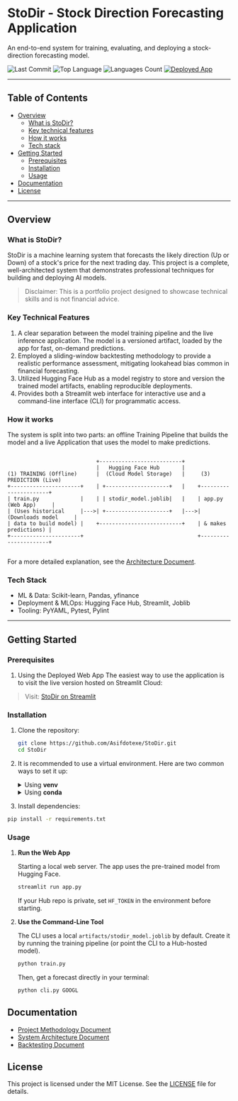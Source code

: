 # StoDir - Stock Direction Forecasting Application

An end-to-end system for training, evaluating, and deploying a stock-direction forecasting model.

![Last Commit](https://img.shields.io/github/last-commit/Asifdotexe/StoDir)
![Top Language](https://img.shields.io/github/languages/top/Asifdotexe/StoDir)
![Languages Count](https://img.shields.io/github/languages/count/Asifdotexe/StoDir)
[![Deployed App](https://img.shields.io/badge/Deployed%20App-Live-green)](https://stodirforecast.streamlit.app/)

---

## Table of Contents

- [Overview](#overview)
  - [What is StoDir?](#what-is-stodir)
  - [Key technical features](#key-technical-features)
  - [How it works](#how-it-works)
  - [Tech stack](#tech-stack)
- [Getting Started](#getting-started)
  - [Prerequisites](#prerequisites)
  - [Installation](#installation)
  - [Usage](#usage)
- [Documentation](#documentations)
- [License](#license)

---

## Overview

### What is StoDir?
StoDir is a machine learning system that forecasts the likely direction (Up or Down) of a stock's price for the next trading day. This project is a complete, well-architected system that demonstrates professional techniques for building and deploying AI models.

> Disclaimer: This is a portfolio project designed to showcase technical skills and is not financial advice.

### Key Technical Features
1. A clear separation between the model training pipeline and the live inference application. The model is a versioned artifact, loaded by the app for fast, on-demand predictions.
2. Employed a sliding-window backtesting methodology to provide a realistic performance assessment, mitigating lookahead bias common in financial forecasting.
3. Utilized Hugging Face Hub as a model registry to store and version the trained model artifacts, enabling reproducible deployments.
4. Provides both a Streamlit web interface for interactive use and a command-line interface (CLI) for programmatic access.

### How it works
The system is split into two parts: an offline Training Pipeline that builds the model and a live Application that uses the model to make predictions.

```text

                            +--------------------------+
                            |   Hugging Face Hub       |
(1) TRAINING (Offline)      |  (Cloud Model Storage)   |     (3) PREDICTION (Live)
+----------------------+    | +--------------------+   |    +----------------------+
| train.py             |    | | stodir_model.joblib|   |    | app.py (Web App)     |
| (Uses historical     |--->| +--------------------+   |--->| (Downloads model     |
| data to build model) |    +--------------------------+    | & makes predictions) |
+----------------------+                                    +----------------------+


```

For a more detailed explanation, see the [Architecture Document](docs/SYSTEM_ARCHITECTURE.md).

### Tech Stack
- ML & Data: Scikit-learn, Pandas, yfinance
- Deployment & MLOps: Hugging Face Hub, Streamlit, Joblib
- Tooling: PyYAML, Pytest, Pylint

---

## Getting Started

### Prerequisites

1. Using the Deployed Web App
The easiest way to use the application is to visit the live version hosted on Streamlit Cloud:

> Visit: [StoDir on Streamlit](https://stodirforecast.streamlit.app/)

### Installation

1. Clone the repository:
   ```bash
   git clone https://github.com/Asifdotexe/StoDir.git
   cd StoDir
2. It is recommended to use a virtual environment. Here are two common ways to set it up:

    <details> <summary>Using <strong>venv</strong></summary>
    
        # Create virtual environment
        python -m venv venv

        # Activate on Windows
        venv\Scripts\activate

        # Activate on macOS/Linux
        source venv/bin/activate

    </details> <details> <summary>Using <strong>conda</strong></summary>

        # Create new conda environment
        conda create -n stodir-env python=3.12

        # Activate the environment
        conda activate stodir-env

    </details>

3. Install dependencies:
```bash
pip install -r requirements.txt
```

### Usage

1. **Run the Web App**

    Starting a local web server. The app uses the pre-trained model from Hugging Face.

    ```bash
    streamlit run app.py
    ```
    If your Hub repo is private, set `HF_TOKEN` in the environment before starting.

2. **Use the Command-Line Tool**

    The CLI uses a local `artifacts/stodir_model.joblib` by default. Create it by running the training pipeline (or point the CLI to a Hub-hosted model).

    ```bash
    python train.py
    ```
    Then, get a forecast directly in your terminal:

    ```bash
    python cli.py GOOGL
    ```

## Documentation
- [Project Methodology Document](docs/PROJECT_METHODOLOGY.md)
- [System Architecture Document](docs/SYSTEM_ARCHITECTURE.md)
- [Backtesting Document](docs/BACKTESTING.md)

## License
This project is licensed under the MIT License. See the [LICENSE](LICENSE) file for details.